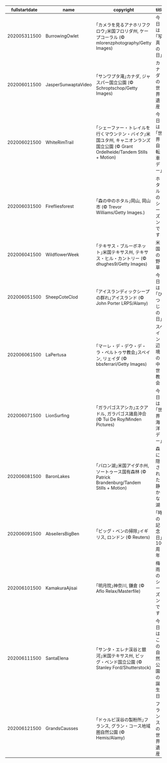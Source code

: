 |fullstartdate|name|copyright|title|image|
|--|--|--|--|--|
202005311500|BurrowingOwlet|｢カメラを見るアナホリフクロウ｣米国フロリダ州, ケープコーラル (© mlorenzphotography/Getty Images)|今日は｢写真の日｣|![](/ja-JP/2020/06/202005311500BurrowingOwlet.jpg)|
202006011500|JasperSunwaptaVideo|｢サンワプタ滝｣カナダ, ジャスパー国立公園 (© Schroptschop/Getty Images)|カナダの世界遺産|![](/ja-JP/2020/06/202006011500JasperSunwaptaVideo.jpg)|
202006021500|WhiteRimTrail|｢シェーファー・トレイルを行くマウンテン・バイク｣米国ユタ州, キャニオンランズ国立公園 (© Grant Ordelheide/Tandem Stills + Motion)|今日は｢世界自転車デー｣|![](/ja-JP/2020/06/202006021500WhiteRimTrail.jpg)|
202006031500|Firefliesforest|｢森の中のホタル｣岡山, 岡山市 (© Trevor Williams/Getty Images.)|ホタルのシーズンです|![](/ja-JP/2020/06/202006031500Firefliesforest.jpg)|
202006041500|WildflowerWeek|｢テキサス・ブルーボネット｣米国テキサス州, テキサス・ヒル・カントリー (© dhughes9/Getty Images)|米国の野草|![](/ja-JP/2020/06/202006041500WildflowerWeek.jpg)|
202006051500|SheepCoteClod|｢アイスランディックシープの群れ｣アイスランド (© John Porter LRPS/Alamy)|今日は｢ひつじの日｣|![](/ja-JP/2020/06/202006051500SheepCoteClod.jpg)|
202006061500|LaPertusa|｢マーレ・デ・デウ・デ・ラ・ペルトゥサ教会｣スペイン, リェイダ (© bbsferrari/Getty Images)|スペイン辺境の中世教会|![](/ja-JP/2020/06/202006061500LaPertusa.jpg)|
202006071500|LionSurfing|｢ガラパゴスアシカ｣エクアドル, ガラパゴス諸島沖合 (© Tui De Roy/Minden Pictures)|今日は｢世界海洋デー｣|![](/ja-JP/2020/06/202006071500LionSurfing.jpg)|
202006081500|BaronLakes|｢バロン湖｣米国アイダホ州, ソートゥース国有森林 (© Patrick Brandenburg/Tandem Stills + Motion)|森に隠された静かな湖|![](/ja-JP/2020/06/202006081500BaronLakes.jpg)|
202006091500|AbseilersBigBen|｢ビッグ・ベンの掃除｣イギリス, ロンドン (© Reuters)|｢時の記念日｣100周年|![](/ja-JP/2020/06/202006091500AbseilersBigBen.jpg)|
202006101500|KamakuraAjisai|｢明月院｣神奈川, 鎌倉 (© Aflo Relax/Masterfile)|梅雨のシーズンです|![](/ja-JP/2020/06/202006101500KamakuraAjisai.jpg)|
202006111500|SantaElena|｢サンタ・エレナ渓谷と銀河｣米国テキサス州, ビッグ・ベンド国立公園 (© Stanley Ford/Shutterstock)|今日はこの自然公園の誕生日|![](/ja-JP/2020/06/202006111500SantaElena.jpg)|
202006121500|GrandsCausses|｢ドゥルビ渓谷の製粉所｣フランス, グラン・コース地域圏自然公園 (© Hemis/Alamy)|フランスの世界遺産|![](/ja-JP/2020/06/202006121500GrandsCausses.jpg)|

